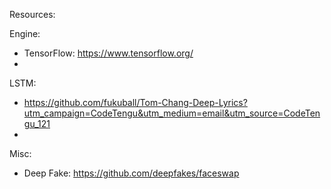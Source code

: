 Resources:

Engine:
 * TensorFlow: https://www.tensorflow.org/
 *

LSTM:
 * https://github.com/fukuball/Tom-Chang-Deep-Lyrics?utm_campaign=CodeTengu&utm_medium=email&utm_source=CodeTengu_121
 * 

Misc:
 * Deep Fake: https://github.com/deepfakes/faceswap